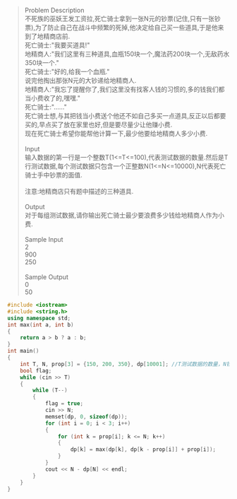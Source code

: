 >Problem Description<br>
>不死族的巫妖王发工资拉,死亡骑士拿到一张N元的钞票(记住,只有一张钞票),为了防止自己在战斗中频繁的死掉,他决定给自己买一些道具,于是他来到了地精商店前.<br>
>死亡骑士:"我要买道具!"<br>
>地精商人:"我们这里有三种道具,血瓶150块一个,魔法药200块一个,无敌药水350块一个."<br>
>死亡骑士:"好的,给我一个血瓶."<br>
>说完他掏出那张N元的大钞递给地精商人.<br>
>地精商人:"我忘了提醒你了,我们这里没有找客人钱的习惯的,多的钱我们都当小费收了的,嘿嘿."<br>
>死亡骑士:"......"<br>
>死亡骑士想,与其把钱当小费送个他还不如自己多买一点道具,反正以后都要买的,早点买了放在家里也好,但是要尽量少让他赚小费.<br>
>现在死亡骑士希望你能帮他计算一下,最少他要给地精商人多少小费.<br>
> <br>
>Input<br>
>输入数据的第一行是一个整数T(1<=T<=100),代表测试数据的数量.然后是T行测试数据,每个测试数据只包含一个正整数N(1<=N<=10000),N代表死亡骑士手中钞票的面值.<br>
><br>
>注意:地精商店只有题中描述的三种道具.<br>
><br> 
>Output<br>
>对于每组测试数据,请你输出死亡骑士最少要浪费多少钱给地精商人作为小费.<br>
> <br>
>Sample Input<br>
>2<br>
>900<br>
>250<br>
> <br>
>Sample Output<br>
>0<br>
>50<br>
```cpp
#include <iostream>
#include <string.h>
using namespace std;
int max(int a, int b)
{
    return a > b ? a : b;
}
int main()
{
    int T, N, prop[3] = {150, 200, 350}, dp[10001]; //T测试数据的数量，N钱
    bool flag;
    while (cin >> T)
    {
        while (T--)
        {
            flag = true;
            cin >> N;
            memset(dp, 0, sizeof(dp));
            for (int i = 0; i < 3; i++)
            {
                for (int k = prop[i]; k <= N; k++)
                {
                    dp[k] = max(dp[k], dp[k - prop[i]] + prop[i]);
                }
            }
            cout << N - dp[N] << endl;
        }
    }
}
```
